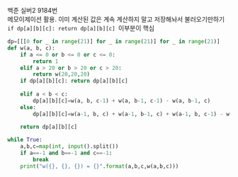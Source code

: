 백준 실버2 9184번     
메모이제이션 활용. 이미 계산된 값은 계속 계산하지 말고 저장해놔서 불러오기만하기   
```if dp[a][b][c]: return dp[a][b][c] ```이부분이 핵심 
```python
dp=[[[0 for _ in range(21)] for _ in range(21)] for _ in range(21)]
def w(a, b, c):
    if a <= 0 or b <= 0 or c <= 0:
        return 1
    elif a > 20 or b > 20 or c > 20:
        return w(20,20,20)
    if dp[a][b][c]: return dp[a][b][c]
    
    elif a < b < c:
        dp[a][b][c]=w(a, b, c-1) + w(a, b-1, c-1) - w(a, b-1, c)
    else:
        dp[a][b][c]=w(a-1, b, c) + w(a-1, b-1, c) + w(a-1, b, c-1) - w(a-1, b-1, c-1)
    
    return dp[a][b][c] 

while True:
    a,b,c=map(int, input().split())
    if a==-1 and b==-1 and c==-1:
        break
    print("w({}, {}, {}) = {}".format(a,b,c,w(a,b,c)))

```    

        
     
